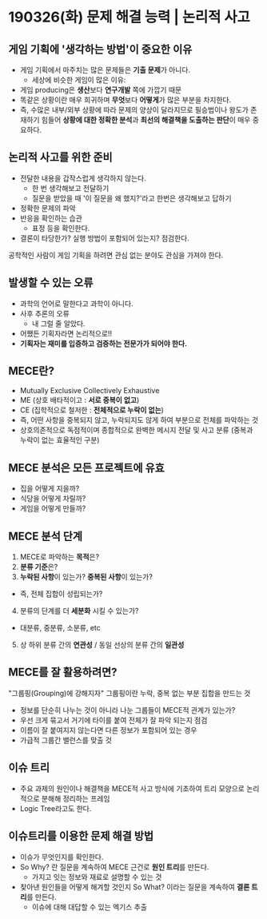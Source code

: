 # 190326(화) 문제 해결 능력 | 논리적 사고

## 게임 기획에 '생각하는 방법'이 중요한 이유
- 게임 기획에서 마주치는 많은 문제들은 **기출 문제**가 아니다.
  - 세상에 비슷한 게임이 많은 이유: 
- 게임 producing은 **생산**보다 **연구개발** 쪽에 가깝기 때문
- 똑같은 상황이란 매우 희귀하며 **무엇**보다 **어떻게**가 많은 부분을 차지한다.
- 즉, 수많은 내부/외부 상황에 따라 문제의 양상이 달라지므로 필승법이나 왕도가 존재하기 힘들어 **상황에 대한 정확한 분석**과 **최선의 해결책을 도출하는 판단**이 매우 중요하다.

## 논리적 사고를 위한 준비
- 전달한 내용을 갑작스럽게 생각하지 않는다.
  - 한 번 생각해보고 전달하기
  - 질문을 받았을 때 '이 질문을 왜 했지?'라고 한번은 생각해보고 답하기
- 정확한 문제의 파악
- 반응을 확인하는 습관
  - 표정 등을 확인한다.
- 결론이 타당한가? 실행 방법이 포함되어 있는지? 점검한다.

공학적인 사람이 게임 기획을 하려면 관심 없는 분야도 관심을 가져야 한다.

## 발생할 수 있는 오류
- 과학의 언어로 말한다고 과학이 아니다.
- 사후 추론의 오류
  - 내 그럴 줄 알았다.
- 어쨌든 기획자라면 논리적으로!!
- **기획자는 재미를 입증하고 검증하는 전문가가 되어야 한다.**

## MECE란?
- Mutually Exclusive Collectively Exhaustive
- ME (상호 배타적이고 : **서로 중복이 없고**)
- CE (집학적으로 철저한 : **전체적으로 누락이 없는**)
- 즉, 어떤 사항을 중복되지 않고, 누락되지도 않게 하여 부분으로 전체를 파악하는 것
- 상호의존적으로 독점적이며 종합적으로 완벽한 메시지 전달 및 사고 분류 (중복과 누락이 없는 효율적인 구분)

## MECE 분석은 모든 프로젝트에 유효
- 집을 어떻게 지을까?
- 식당을 어떻게 차릴까?
- 게임을 어떻게 만들까?

## MECE 분석 단계
1. MECE로 파악하는 **목적**은?
2. **분류 기준**은?
3. **누락된 사항**이 있는가? **중복된 사항**이 있는가?
  - 즉, 전체 집합이 성립되는가?
4. 분류의 단계를 더 **세분화** 시킬 수 있는가?
  - 대분류, 중분류, 소분류, etc
5. 상 하위 분류 간의 **연관성** / 동일 선상의 분류 간의 **일관성**

## MECE를 잘 활용하려면?
"그룹핑(Grouping)에 강해지자"
그룹핑이란 누락, 중복 없는 부분 집합을 만드는 것
- 정보를 단순히 나누는 것이 아니라 나눈 그룹들이 MECE적 관계가 있는가?
- 우선 크게 묶고서 거기에 타이를 붙여 전체가 잘 파악 되는지 점검
- 이름이 잘 붙여지지 않는다면 다른 정보가 포함되어 있는 경우
- 가급적 그룹간 밸런스를 맞출 것

## 이슈 트리
- 주요 과제의 원인이나 해결책을 MECE적 사고 방식에 기초하여 트리 모양으로 논리적으로 분해해 정리하는 프레임
- Logic Tree라고도 한다.

## 이슈트리를 이용한 문제 해결 방법
- 이슈가 무엇인지를 확인한다.
- So Why? 란 질문을 계속하여 MECE 근건로 **원인 트리**를 만든다.
  - 가지고 잇는 정보와 재료로 설명할 수 있는 것
- 찾아낸 원인들을 어떻게 해겨할 것인지 So What? 이라는 질문을 계속하여 **결론 트리**를 만든다.
  - 이슈에 대해 대답할 수 있는 엑기스 추출
